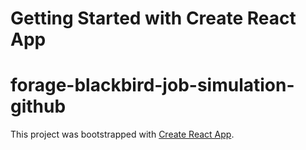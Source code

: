 # Getting Started with Create React App

# forage-blackbird-job-simulation-github
This project was bootstrapped with [Create React App](https://github.com/facebook/create-react-app).

